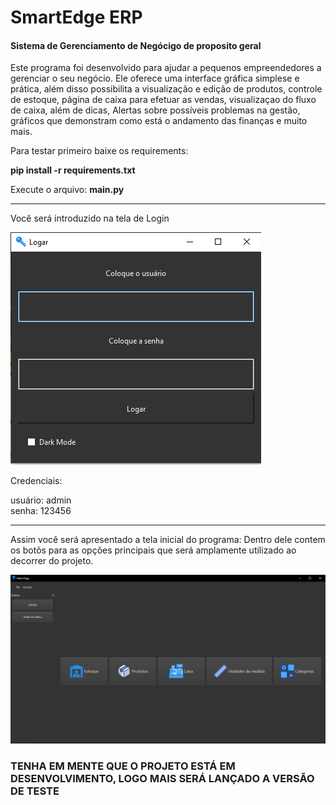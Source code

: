 <!-- 
 _____             _            _             _  _    _         __ _____      
/  __ \           | |          | |           (_)| |  | |       / /|____ |     
| /  \/  ___    __| |  ___   __| | __      __ _ | |_ | |__    / /     / /     
| |     / _ \  / _` | / _ \ / _` | \ \ /\ / /| || __|| '_ \  < <      \ \     
| \__/\| (_) || (_| ||  __/| (_| |  \ V  V / | || |_ | | | |  \ \ .___/ /     
 \____/ \___/  \__,_| \___| \__,_|   \_/\_/  |_| \__||_| |_|   \_\\____/      
                                                                              
                                                                              
          _____         _     _____                _____  _____  _____  _____ 
   ____  |  _  |       | |   |_   _|              / __  \|  _  |/ __  \|____ |
  / __ \ | | | |  __ _ | | __  | |   _ __    ___  `' / /'| |/' |`' / /'    / /
 / / _` || | | | / _` || |/ /  | |  | '_ \  / __|   / /  |  /| |  / /      \ \
| | (_| |\ \_/ /| (_| ||   <  _| |_ | | | || (__  ./ /___\ |_/ /./ /___.___/ /
 \ \__,_| \___/  \__,_||_|\_\ \___/ |_| |_| \___| \_____/ \___/ \_____/\____/ 
  \____/    
  
                            github.com/vbsx    
                            https://www.oakbox.com.br
                            https://www.linkedin.com/in/oak-borges
                            @Vitor Hugo Borges Dos Santos
                            -->

# SmartEdge ERP
#### Sistema de Gerenciamento de Negócigo de proposito geral


Este programa foi desenvolvido para ajudar a pequenos empreendedores a gerenciar o seu negócio. Ele oferece uma interface gráfica simplese e prática, além disso possibilita a visualização e edição de produtos, controle de estoque, página de caixa para efetuar as vendas, visualizaçao do fluxo de caixa, além de dicas, Alertas sobre possíveis problemas na gestão, gráficos que demonstram como está o andamento das finanças e muito mais.


<div>
Para testar primeiro baixe os requirements:
</div>

<b>pip install -r requirements.txt</b>

Execute o arquivo: <b>main.py</b>

---------------------------------------------------------

Você será introduzido na tela de Login

<img src= "github\images\login.png">


Credenciais: 
<div>
usuário: admin
</div>
<div>
senha: 123456


---------------------------------------------------------
Assim você será apresentado a tela inicial do programa:
Dentro dele contem os botõs para as opções principais que será amplamente utilizado ao decorrer do projeto.

<img src= "github\images\main_page.png">

### TENHA EM MENTE QUE O PROJETO ESTÁ EM DESENVOLVIMENTO, LOGO MAIS SERÁ LANÇADO A VERSÃO DE TESTE 
